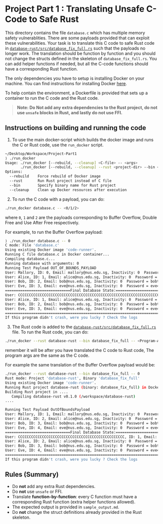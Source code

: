 # Project Part 1 : Translating Unsafe C-Code to Safe Rust


This directory contains the file `database.c` which has multiple memory safety vulnerablities. There are some payloads provided that can exploit these vulnerabilities. Your task is to translate this C code to safe Rust code in [`database-rust/src/database_fix_full.rs`](database-rust/src/database_fix_full.rs) such that the payloads no longer work. The translation should be function by function and you should not change the structs defined in the skeleton of `database_fix_full.rs`. You can add helper functions if needed, but all the C-code functions should have a corresponding Rust function.

The only dependencies you have to setup is installing Docker on your machine. You can find instructions for installing Docker [here](https://docs.docker.com/engine/install/).


To help contain the environment, a Dockerfile is provided that sets up a container to run the C code and the Rust code.

> **Note: Do Not add any extra dependencies to the Rust project, do not use `unsafe` blocks in Rust, and lastly do not use FFI.**



## Instructions on building and running the code

1. To use the main docker-script which builds the docker image and runs the C or Rust code, use the `run_docker` script.


```bash
~/Desktop/Workspace/Project-Part1
⟩ ./run_docker
Usage: ./run_docker [--rebuild, --cleanup] <C-file> -- <args>
       ./run_docker [--rebuild, --cleanup] --rust <project-dir> --bin <binary-name> -- <args>
Options:
  --rebuild    Force rebuild of Docker image
  --rust       Run Rust project instead of C file
  --bin        Specify binary name for Rust project
  --cleanup    Clean up Docker resources after execution
```


2. To run the C code with a payload, you can do:

```bash
./run_docker database.c -- <0/1/2>
```

where `0`, `1` and `2` are the payloads corresponding to Buffer Overflow, Double Free and Use After Free respectively.


For example, to run the Buffer Overflow payload:

```bash
⟩ ./run_docker database.c -- 0
C mode: File 'database.c'
Using existing Docker image 'code-runner'.
Running C file database.c in Docker container...
Compiling database.c...
Running database with arguments: 0
Running Test Payload OUT_OF_BOUNDS_PAYLOAD
User: Mallory, ID: 0, Email: mallory@nus.edu.sg, Inactivity: 0  Password = malloryisnotevil
User: Alice, ID: 1, Email: alice@nus.edu.sg, Inactivity: 0  Password = aliceinthewonderland
User: Bob, ID: 2, Email: bob@nus.edu.sg, Inactivity: 0  Password = bobthebuilder
User: Eve, ID: 3, Email: eve@nus.edu.sg, Inactivity: 0  Password = eve4ever
==============================Final Database State:===========================================
User: CCCCCCCCCCCCCCCCCCCCCCCCCCCCCCCCCCCCCCCCCCCCCCCCCCCCCCCCCCCCCCCCCCCCCCCCCCCCCCCCCCCCCCCCCCCCCCCCCCC, ID: 0, Email: mallory@nus.edu.sg, Inactivity: 0  Password = malloryisnotevil
User: Alice, ID: 1, Email: alice@nus.edu.sg, Inactivity: 0  Password = CCCCCCCCCCCCCCCCCCCCCCCCCCCCCCCCCCC
User: Bob, ID: 2, Email: bob@nus.edu.sg, Inactivity: 0  Password = bobthebuilder
User: Eve, ID: 3, Email: eve@nus.edu.sg, Inactivity: 0  Password = eve4ever
==============================================================================================
If this program didn't crash, were you lucky ? Check the logs
```

3. The Rust code is added to the [`database-rust/src/database_fix_full.rs`](database-rust/src/database_fix_full.rs) file. To run the Rust code, you can do:

```bash
./run_docker --rust database-rust --bin database_fix_full -- <Program-Args>
```

remember it will be after you have translated the C code to Rust code, The program args are the same as the C code.

For example the same translation of the Buffer Overflow payload would be:

```bash
./run_docker --rust database-rust --bin database_fix_full -- 0
Rust mode: Project 'database-rust', Binary 'database_fix_full'
Using existing Docker image 'code-runner'.
Running Rust project database-rust (binary: database_fix_full) in Docker container...
Building Rust project in ....
   Compiling database-rust v0.1.0 (/workspace/database-rust)
....

Running Test Payload OutOfBoundsPayload
User: Mallory, ID: 1, Email: mallory@nus.edu.sg, Inactivity: 0  Password = malloryisnotevil
User: Alice, ID: 2, Email: alice@nus.edu.sg, Inactivity: 0  Password = aliceinthewonderland
User: Bob, ID: 3, Email: bob@nus.edu.sg, Inactivity: 0  Password = bobthebuilder
User: Eve, ID: 4, Email: eve@nus.edu.sg, Inactivity: 0  Password = eve4ever
==============================Final Database State:===========================================
User: CCCCCCCCCCCCCCCCCCCCCCCCCCCCCCCCCCCCCCCCCCCCCCCCC, ID: 1, Email: mallory@nus.edu.sg, Inactivity: 0  Password = malloryisnotevil
User: Alice, ID: 2, Email: alice@nus.edu.sg, Inactivity: 0  Password = aliceinthewonderland
User: Bob, ID: 3, Email: bob@nus.edu.sg, Inactivity: 0  Password = bobthebuilder
User: Eve, ID: 4, Email: eve@nus.edu.sg, Inactivity: 0  Password = eve4ever
==============================================================================================
If this program didn't crash, were you lucky ? Check the logs
```


## Rules (Summary)

- Do **not** add any extra Rust dependencies.
- Do **not** use `unsafe` or FFI.
- Translate **function-by-function**: every C function must have a corresponding Rust function (extra helper functions allowed).
- The expected output is provided in `sample_output.md`.
- Do **not** change the struct definitions already provided in the Rust skeleton.